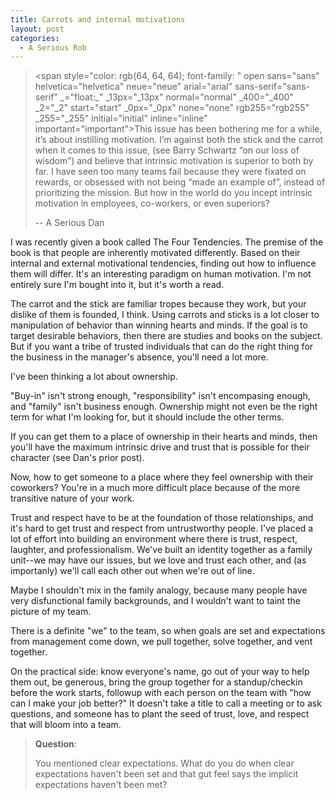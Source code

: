 ```yaml
---
title: Carrots and internal motivations
layout: post
categories:
  - A Serious Rob
---
```

> <span style="color: rgb(64, 64, 64); font-family: " open sans="sans" helvetica="helvetica" neue="neue" arial="arial" sans-serif="sans-serif" \_="float:\_" \_13px="\_13px" normal="normal" \_400="\_400" \_2="\_2" start="start" \_0px="\_0px" none="none" rgb255="rgb255" \_255="\_255" initial="initial" inline="inline" important="important">This issue has been bothering me for a while, it’s about instilling motivation. I’m against both the stick and the carrot when it comes to this issue, (see Barry Schwartz “on our loss of wisdom”) and believe that intrinsic motivation is superior to both by far. I have seen too many teams fail because they were fixated on rewards, or obsessed with not being “made an example of”, instead of prioritizing the mission. But how in the world do you incept intrinsic motivation in employees, co-workers, or even superiors?</span>
> 
> -- A Serious Dan

I was recently given a book called The Four Tendencies. The premise of the book is that people are inherently motivated differently. Based on their internal and external motivational tendencies, finding out how to influence them will differ. It's an interesting paradigm on human motivation. I'm not entirely sure I'm bought into it, but it's worth a read.

The carrot and the stick are familiar tropes because they work, but your dislike of them is founded, I think. Using carrots and sticks is a lot closer to manipulation of behavior than winning hearts and minds. If the goal is to target desirable behaviors, then there are studies and books on the subject. But if you want a tribe of trusted individuals that can do the right thing for the business in the manager's absence, you'll need a lot more.

I've been thinking a lot about ownership.

"Buy-in" isn't strong enough, "responsibility" isn't encompasing enough, and "family" isn't business enough. Ownership might not even be the right term for what I'm looking for, but it should include the other terms.

If you can get them to a place of ownership in their hearts and minds, then you'll have the maximum intrinsic drive and trust that is possible for their character (see Dan's prior post).

Now, how to get someone to a place where they feel ownership with their coworkers? You're in a much more difficult place because of the more transitive nature of your work.

Trust and respect have to be at the foundation of those relationships, and it's hard to get trust and respect from untrustworthy people. I've placed a lot of effort into building an environment where there is trust, respect, laughter, and professionalism. We've built an identity together as a family unit--we may have our issues, but we love and trust each other, and (as importanly) we'll call each other out when we're out of line.

Maybe I shouldn't mix in the family analogy, because many people have very disfunctional family backgrounds, and I wouldn't want to taint the picture of my team.

There is a definite "we" to the team, so when goals are set and expectations from management come down, we pull together, solve together, and vent together.

On the practical side: know everyone's name, go out of your way to help them out, be generous, bring the group together for a standup/checkin before the work starts, followup with each person on the team with "how can I make your job better?" It doesn't take a title to call a meeting or to ask questions, and someone has to plant the seed of trust, love, and respect that will bloom into a team.

> **Question**:
> 
> You mentioned clear expectations. What do you do when clear expectations haven't been set and that gut feel says the implicit expectations haven't been met?